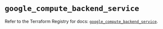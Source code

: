 # `google_compute_backend_service`

Refer to the Terraform Registry for docs: [`google_compute_backend_service`](https://registry.terraform.io/providers/hashicorp/google/6.26.0/docs/resources/compute_backend_service).
